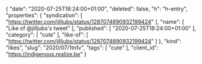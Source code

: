{
  "date": "2020-07-25T18:24:00+01:00",
  "deleted": false,
  "h": "h-entry",
  "properties": {
    "syndication": [
      "https://twitter.com/jilljubs/status/1287074890932199424"
    ],
    "name": [
      "Like of @jilljubs's tweet"
    ],
    "published": [
      "2020-07-25T18:24:00+01:00"
    ],
    "category": [
      "cute"
    ],
    "like-of": [
      "https://twitter.com/jilljubs/status/1287074890932199424"
    ]
  },
  "kind": "likes",
  "slug": "2020/07/1tn1v",
  "tags": [
    "cute"
  ],
  "client_id": "https://indigenous.realize.be"
}
